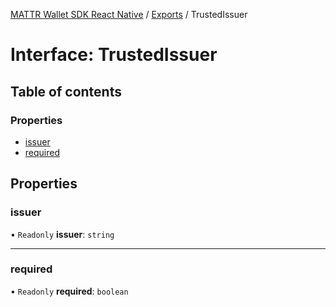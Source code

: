 [MATTR Wallet SDK React Native](../README.md) / [Exports](../modules.md) / TrustedIssuer

# Interface: TrustedIssuer

## Table of contents

### Properties

- [issuer](TrustedIssuer.md#issuer)
- [required](TrustedIssuer.md#required)

## Properties

### issuer

• `Readonly` **issuer**: `string`

___

### required

• `Readonly` **required**: `boolean`
